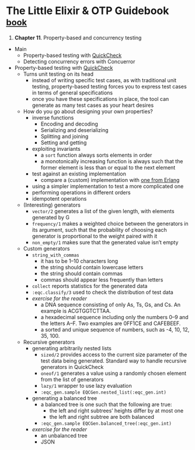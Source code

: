 # The Little Elixir & OTP Guidebook <sup>[book][book]</sup>

1. **Chapter 11**. Property-based and concurrency testing
  + Main
    * Property-based testing with [QuickCheck][eqc_ex]
    * Detecting concurrency errors with Concuerror
  + Property-based testing with [QuickCheck][eqc_ex]
    * Turns unit testing on its head
      - instead of writing specific test cases, as with traditional unit testing, property-based testing forces you to express test cases in terms of general specifications
      - once you have these specifications in place, the tool can generate as many test cases as your heart desires
    * How do you go about designing your own properties?
        - inverse functions
            + Encoding and decoding
            + Serializing and deserializing
            + Splitting and joining
            + Setting and getting
        - exploiting invariants
            + a `sort` function always sorts elements in order
            + a monotonically increasing function is always such that the former element is less than or equal to the next element
        - test against an existing implementation
            + compare a (custom) implementation with [one from Erlang][thomas-arts-2015]
        - using a simpler implementation to test a more complicated one
        - performing operations in different orders
        - idempotent operations
    * (Interesting) generators
        - `vector/2` generates a list of the given length, with elements generated by G
        - `frequency/1` makes a weighted choice between the generators in its argument, such that the probability of choosing each generator is proportional to the weight paired with it
        - `non_empty/1` makes sure that the generated value isn’t empty
    * Custom generators
        - `string_with_commas`
            + it has to be 1–10 characters long
            + the string should contain lowercase letters
            + the string should contain commas
            + commas should appear less frequently than letters
        - `collect` reports statistics for the generated data
        - `:eqc.classify/3` used to check the distribution of test data
        - _exercise for the reader_
            + a DNA sequence consisting of only As, Ts, Gs, and Cs. An example is ACGTGGTCTTAA.
            + a hexadecimal sequence including only the numbers 0–9 and the letters A–F. Two examples are 0FF1CE and CAFEBEEF.
            + a sorted and unique sequence of numbers, such as -4, 10, 12, 35, 100.
    * Recursive generators
        - generating arbitrarily nested lists
            + `sized/2` provides access to the current size parameter of the test data being generated. Standard way to handle recursive generators in QuickCheck
            + `oneof/1` generates a value using a randomly chosen element from the list of generators
            + `lazy/1` wrapper to use lazy evaluation
            + `:eqc_gen.sample EQCGen.nested_list(:eqc_gen.int)`
        - generating a balanced tree
            + a balanced tree is one such that the following are true:
                * the left and right subtrees’ heights differ by at most one
                * the left and right subtree are both balanced
            + `:eqc_gen.sample EQCGen.balanced_tree(:eqc_gen.int)`
        - _exercise for the reader_
            + an unbalanced tree
            + JSON


  [book]: https://www.manning.com/books/the-little-elixir-and-otp-guidebook
  [eqc_ex]: https://github.com/Quviq/eqc_ex
  [thomas-arts-2015]: http://www.erlang-factory.com/static/upload/media/144897884167052thomasartserlangfactoryberlin2015.pdf

